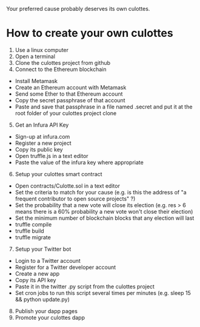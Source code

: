 Your preferred cause probably deserves its own culottes.

# How to create your own culottes

1. Use a linux computer
2. Open a terminal
3. Clone the culottes project from github
4. Connect to the Ethereum blockchain

  * Install Metamask
  * Create an Ethereum account with Metamask
  * Send some Ether to that Ethereum account
  * Copy the secret passphrase of that account
  * Paste and save that passphrase in a file named .secret and put it at the root folder of your culottes project clone

5. Get an Infura API Key

  * Sign-up at infura.com
  * Register a new project
  * Copy its public key
  * Open truffle.js in a text editor
  * Paste the value of the infura key where appropriate

6. Setup your culottes smart contract

  * Open contracts/Culotte.sol in a text editor
  * Set the criteria to match for your cause (e.g. is this the address of "a frequent contributor to open source projects" ?)
  * Set the probability that a new vote will close its election (e.g. res > 6 means there is a 60% probability a new vote won't close their election)
  * Set the minimum number of blockchain blocks that any election will last
  * truffle compile
  * truffle build
  * truffle migrate

7. Setup your Twitter bot

  * Login to a Twitter account
  * Register for a Twitter developer account
  * Create a new app
  * Copy its API key
  * Paste it in the twitter .py script from the culottes project
  * Set cron jobs to run this script several times per minutes (e.g. sleep 15 && python update.py)

8. Publish your dapp pages
9. Promote your culottes dapp

